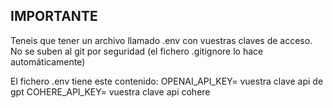 <h2>IMPORTANTE</h2>
<p>Teneis que tener un archivo llamado .env con vuestras claves de acceso. No se suben al git por seguridad (el fichero .gitignore lo hace automáticamente)</p>
<p>El fichero .env tiene este contenido:
  OPENAI_API_KEY= vuestra clave api de gpt
  COHERE_API_KEY= vuestra clave api cohere
</p>
 
